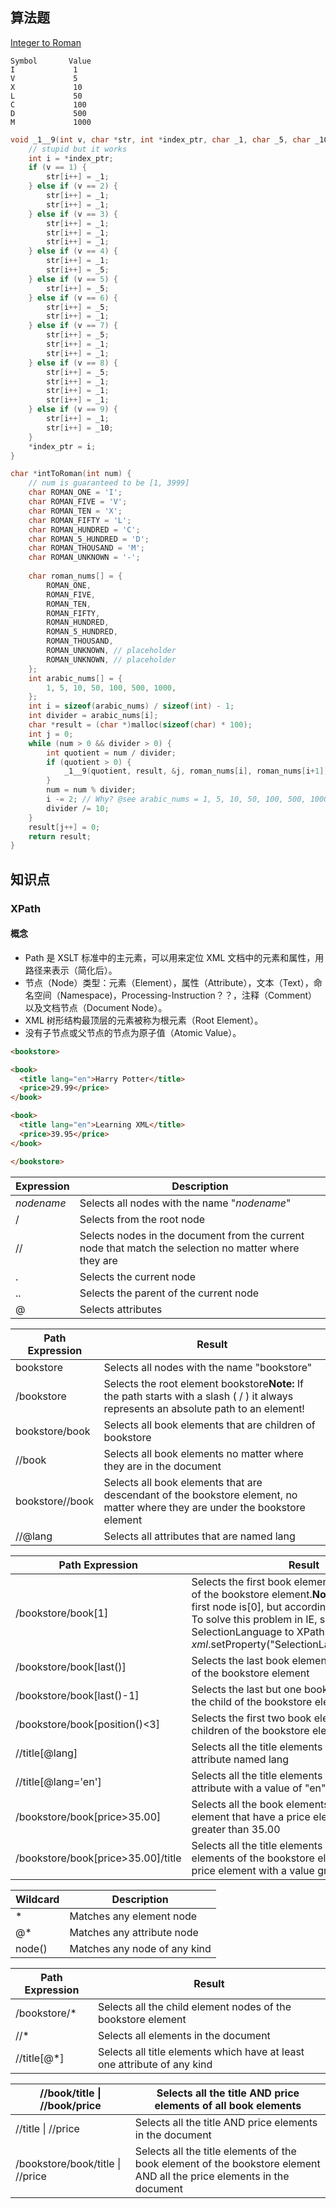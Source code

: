 



## 算法题

[Integer to Roman](https://leetcode.com/submissions/detail/170013817/)

```
Symbol       Value
I             1
V             5
X             10
L             50
C             100
D             500
M             1000
```

```c
void _1__9(int v, char *str, int *index_ptr, char _1, char _5, char _10) {
    // stupid but it works
    int i = *index_ptr;
    if (v == 1) {
        str[i++] = _1;
    } else if (v == 2) {
        str[i++] = _1;
        str[i++] = _1;
    } else if (v == 3) {
        str[i++] = _1;
        str[i++] = _1;
        str[i++] = _1;
    } else if (v == 4) {
        str[i++] = _1;
        str[i++] = _5;
    } else if (v == 5) {
        str[i++] = _5;
    } else if (v == 6) {
        str[i++] = _5;
        str[i++] = _1;
    } else if (v == 7) {
        str[i++] = _5;
        str[i++] = _1;
        str[i++] = _1;
    } else if (v == 8) {
        str[i++] = _5;
        str[i++] = _1;
        str[i++] = _1;
        str[i++] = _1;
    } else if (v == 9) {
        str[i++] = _1;
        str[i++] = _10;
    }
    *index_ptr = i;
}

char *intToRoman(int num) {
    // num is guaranteed to be [1, 3999]
    char ROMAN_ONE = 'I';
    char ROMAN_FIVE = 'V';
    char ROMAN_TEN = 'X';
    char ROMAN_FIFTY = 'L';
    char ROMAN_HUNDRED = 'C';
    char ROMAN_5_HUNDRED = 'D';
    char ROMAN_THOUSAND = 'M';
    char ROMAN_UNKNOWN = '-';
    
    char roman_nums[] = {
        ROMAN_ONE, 
        ROMAN_FIVE,
        ROMAN_TEN,
        ROMAN_FIFTY,
        ROMAN_HUNDRED,
        ROMAN_5_HUNDRED,
        ROMAN_THOUSAND,
        ROMAN_UNKNOWN, // placeholder
        ROMAN_UNKNOWN, // placeholder
    };
    int arabic_nums[] = {
        1, 5, 10, 50, 100, 500, 1000,
    };
    int i = sizeof(arabic_nums) / sizeof(int) - 1;
    int divider = arabic_nums[i];
    char *result = (char *)malloc(sizeof(char) * 100);
    int j = 0;
    while (num > 0 && divider > 0) {
        int quotient = num / divider;
        if (quotient > 0) {
            _1__9(quotient, result, &j, roman_nums[i], roman_nums[i+1], roman_nums[i+2]);
        }
        num = num % divider;
        i -= 2; // Why? @see arabic_nums = 1, 5, 10, 50, 100, 500, 1000, ...
        divider /= 10;
    }
    result[j++] = 0;
    return result;
}
```



## 知识点

### XPath

#### 概念

- Path 是 XSLT 标准中的主元素，可以用来定位 XML 文档中的元素和属性，用路径来表示（简化后）。
- 节点（Node）类型：元素（Element），属性（Attribute），文本（Text），命名空间（Namespace)，Processing-Instruction？？，注释（Comment）以及文档节点（Document Node）。
- XML 树形结构最顶层的元素被称为根元素（Root Element）。
- 没有子节点或父节点的节点为原子值（Atomic Value）。

```html
<bookstore>

<book>
  <title lang="en">Harry Potter</title>
  <price>29.99</price>
</book>

<book>
  <title lang="en">Learning XML</title>
  <price>39.95</price>
</book>

</bookstore>
```

| Expression | Description                                                  |
| ---------- | ------------------------------------------------------------ |
| *nodename* | Selects all nodes with the name "*nodename*"                 |
| /          | Selects from the root node                                   |
| //         | Selects nodes in the document from the current node that match the selection no matter where they are |
| .          | Selects the current node                                     |
| ..         | Selects the parent of the current node                       |
| @          | Selects attributes                                           |

| Path Expression | Result                                                       |
| --------------- | ------------------------------------------------------------ |
| bookstore       | Selects all nodes with the name "bookstore"                  |
| /bookstore      | Selects the root element bookstore**Note:** If the path starts with a slash ( / ) it always represents an absolute path to an element! |
| bookstore/book  | Selects all book elements that are children of bookstore     |
| //book          | Selects all book elements no matter where they are in the document |
| bookstore//book | Selects all book elements that are descendant of the bookstore element, no matter where they are under the bookstore element |
| //@lang         | Selects all attributes that are named lang                   |

| Path Expression                    | Result                                                       |
| ---------------------------------- | ------------------------------------------------------------ |
| /bookstore/book[1]                 | Selects the first book element that is the child of the bookstore element.**Note:** In IE 5,6,7,8,9 first node is[0], but according to W3C, it is [1]. To solve this problem in IE, set the SelectionLanguage to XPath:*In JavaScript: xml*.setProperty("SelectionLanguage","XPath"); |
| /bookstore/book[last()]            | Selects the last book element that is the child of the bookstore element |
| /bookstore/book[last()-1]          | Selects the last but one book element that is the child of the bookstore element |
| /bookstore/book[position()<3]      | Selects the first two book elements that are children of the bookstore element |
| //title[@lang]                     | Selects all the title elements that have an attribute named lang |
| //title[@lang='en']                | Selects all the title elements that have a "lang" attribute with a value of "en" |
| /bookstore/book[price>35.00]       | Selects all the book elements of the bookstore element that have a price element with a value greater than 35.00 |
| /bookstore/book[price>35.00]/title | Selects all the title elements of the book elements of the bookstore element that have a price element with a value greater than 35.00 |

| Wildcard | Description                  |
| -------- | ---------------------------- |
| *        | Matches any element node     |
| @*       | Matches any attribute node   |
| node()   | Matches any node of any kind |

| Path Expression | Result                                                       |
| --------------- | ------------------------------------------------------------ |
| /bookstore/*    | Selects all the child element nodes of the bookstore element |
| //*             | Selects all elements in the document                         |
| //title[@*]     | Selects all title elements which have at least one attribute of any kind |

| //book/title \| //book/price     | Selects all the title AND price elements of all book elements |
| -------------------------------- | ------------------------------------------------------------ |
| //title \| //price               | Selects all the title AND price elements in the document     |
| /bookstore/book/title \| //price | Selects all the title elements of the book element of the bookstore element AND all the price elements in the document |